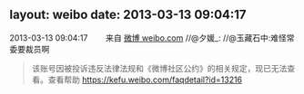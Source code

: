 layout: weibo
date: 2013-03-13 09:04:17
---
2013-03-13 09:04:17  &nbsp;&nbsp;&nbsp;&nbsp;&nbsp;&nbsp; 来自 <a href="http://weibo.com/" rel="nofollow">微博 weibo.com</a>
//@夕媛_: //@玉藏石中:难怪常委要裁员啊
>  该账号因被投诉违反法律法规和《微博社区公约》的相关规定，现已无法查看。查看帮助 https://kefu.weibo.com/faqdetail?id=13216

